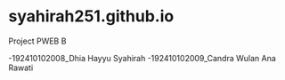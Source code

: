# syahirah251.github.io
Project PWEB B 

-192410102008_Dhia Hayyu Syahirah
-192410102009_Candra Wulan Ana Rawati
